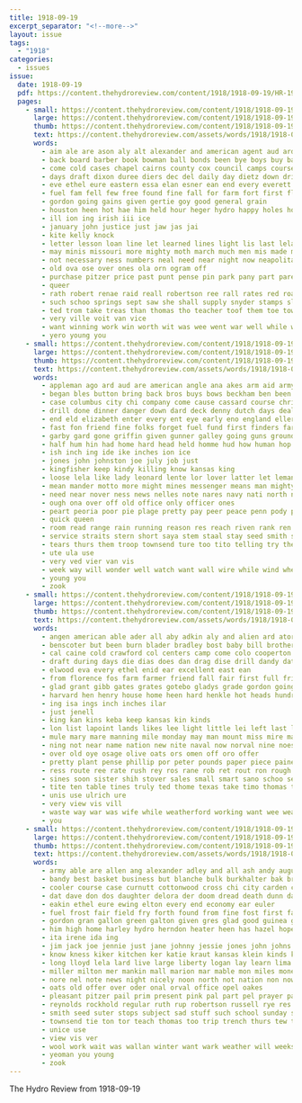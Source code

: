 ```yaml
---
title: 1918-09-19
excerpt_separator: "<!--more-->"
layout: issue
tags:
  - "1918"
categories:
  - issues
issue:
  date: 1918-09-19
  pdf: https://content.thehydroreview.com/content/1918/1918-09-19/HR-1918-09-19.pdf
  pages:
    - small: https://content.thehydroreview.com/content/1918/1918-09-19/small/HR-1918-09-19-01.jpg
      large: https://content.thehydroreview.com/content/1918/1918-09-19/large/HR-1918-09-19-01.jpg
      thumb: https://content.thehydroreview.com/content/1918/1918-09-19/thumbnails/HR-1918-09-19-01.jpg
      text: https://content.thehydroreview.com/assets/words/1918/1918-09-19/HR-1918-09-19-01.txt
      words:
        - aim ale are ason aly alt alexander and american agent aud ard ade ani all ago anton ach aro aid age
        - back board barber book bowman ball bonds been bye boys buy barr brand bring breckenridge blue but basket brought big
        - come cold cases chapel cairns county cox council camps course cross class car can coach certain card caddo clyde clear company crank civil count
        - days draft dixon duree diers dec del daily day dietz down drill
        - eve ethel eure eastern essa elan esner ean end every everett
        - fuel fam fell few free found fine fall for farm fort first flash former field fruit from friday fund fill
        - gordon going gains given gertie goy good general grain
        - houston heen hot hae him held hour heger hydro happy holes how hand herbert hold has hens han health harriet her hard hon hineman hall high holp home
        - ill ion ing irish iii ice
        - january john justice just jaw jas jai
        - kite kelly knock
        - letter lesson loan line let learned lines light lis last lela large liberty leona leo lon little laundry
        - may minis missouri more mighty moth march much men mis made miss monday many mand mcphee music money maa members must miller mediate mary
        - not necessary ness numbers neal need near night now neapolitan november needs new noel ning
        - old ova ose over ones ola orn ogram off
        - purchase pitzer price past punt pense pin park pany part pare present per pro pride pound public persons philips plan pay people plane pleas
        - queer
        - rath robert renae raid reall robertson ree rall rates red roads roney
        - such schoo springs sept saw she shall supply snyder stamps slate store size single states sam shown sai sal strange sol susie short save second state study september sink said see star school ser special stock son surprise sot shee sumi season sheehan seats service saving
        - ted trom take treas than thomas tho teacher toof them toe town theresa tad tor towne the tom team thy thet then talk tec taken telling
        - very ville voit van vice
        - want winning work win worth wit was wee went war well while williams will wes wan with ward wale week wil wilson winter white weeks
        - yero young you
    - small: https://content.thehydroreview.com/content/1918/1918-09-19/small/HR-1918-09-19-02.jpg
      large: https://content.thehydroreview.com/content/1918/1918-09-19/large/HR-1918-09-19-02.jpg
      thumb: https://content.thehydroreview.com/content/1918/1918-09-19/thumbnails/HR-1918-09-19-02.jpg
      text: https://content.thehydroreview.com/assets/words/1918/1918-09-19/HR-1918-09-19-02.txt
      words:
        - appleman ago ard aud are american angle ana akes arm aid army acre ali and all arr able ala
        - began bles button bring back bros buys bows beckham ben been big beach but black bally bottom bickel blades bethel bulls biank boys better business best bridge bridgeport bow both break bound bill bund bout brought battle bil brest banks bee
        - case columbus city chi company come cause cassard course christian cottage cute cook cary carry cold chas can commander con change cave cas chap car cruise class clear crew cross chaplain cha coast came cape cedar certain crosswhite
        - drill done dinner danger down dard deck denny dutch days deal depew dad der dry day dunn doing dei dock davenport drain defore dodge during
        - end eld elizabeth enter every ent eye early eno england eller ever eral eves
        - fast fon friend fine folks forget fuel fund first finders farm fresh fun frum ford full file fone far frank felt france fan firm few french fought fand for fred free finder fairly fleet from finely fair found
        - garby gard gone griffin given gunner galley going guns ground german general guess gas grain gus gregory greeson gun gold ganda gar good getting gave gaw germany green
        - half hum hin had home hard head held homme hud how human hop hed hey heye hydro herd harbor hape house hague him hon hamilton her hung hand hour has hundred happy heres hough hold hineman
        - ish inch ing ide ike inches ion ice
        - jones john johnston joe july job just
        - kingfisher keep kindy killing know kansas king
        - loose lela like lady leonard lente lor lover latter let leman lyle lucky land line later left life lot lizzie louder lay liberty look loo last large
        - mean mander motto more might mines messenger means man mighty malta mis made matt martha mile mans mine main mall must major mou murray mar monday mission men mam morning miss much most mer may many mun miller mail mau
        - need near nover ness news nelles note nares navy nati north necessary nowhere not nel never notice now name night new
        - ough ona over off old office only officer ones
        - peart peoria poor pie plage pretty pay peer peace penn pody pet pint per pass peaches pany perl plenty past place pas port pain purse promise pure point policy people plane petty
        - quick queen
        - room read range rain running reason res reach riven rank ren regular roberts rule ranch rainbow rips route reme rye red run rou rudder
        - service straits stern short saya stem staal stay seed smith soon shell such surface sailor swall spin swell sleep sings seat saturday selves ship seen stuck saw shook sun sow side small sit sea scope steele soe straight seems second sad stripe stick som spine sal sales she shivery six states sale sam said sethi seas show sunday study shore seven sand sur sol start smoke say sare style strong
        - tears thurs them troop townsend ture too tito telling try the thick taken thie than turks thelma texas tower trac tory tor tha tomme then tie tian thad tell trip take turn trick trom times
        - ute ula use
        - very ved vier van vis
        - week way will wonder well watch want wall wire while wind wheat wilma was wil word words went wes weatherford work wave water write wille wells wheel wife war with working west welfare wash white weather weathered weak
        - young you
        - zook
    - small: https://content.thehydroreview.com/content/1918/1918-09-19/small/HR-1918-09-19-03.jpg
      large: https://content.thehydroreview.com/content/1918/1918-09-19/large/HR-1918-09-19-03.jpg
      thumb: https://content.thehydroreview.com/content/1918/1918-09-19/thumbnails/HR-1918-09-19-03.jpg
      text: https://content.thehydroreview.com/assets/words/1918/1918-09-19/HR-1918-09-19-03.txt
      words:
        - angen american able ader all aby adkin aly and alien ard ator amos ade are amiss
        - benscoter but been burn blader bradley bost baby bill brother big binder ben breed ber bua bottle bunch band brabant brought brings belt bureau burgess black busi business bring both
        - cal caine cold crawford col centers camp come colo cooperton caddo cutter clear came city collins cattle can cena clay coane county course cunning cael colony claflin chey coyle center cox cambridge comes car coles cream cater
        - draft during days die dias does dan drag dise drill dandy date day due dale dunn
        - elwood eva every ethel enid ear excellent east ean
        - from florence fos farm farmer friend fall fair first full friends fane fires fear fow fon foote few former for fin fae farra friday folks ford fuel far falt favor fine frida fred fancy
        - glad grant gibb gates grates gotebo gladys grade gordon going good grain goodly ghering glidewell gene
        - harvard hen henry house home heen hard henkle hot heads hundred high holen heater hack hei hall health him her hafer husband hand hydro hardware has
        - ing isa ings inch inches ilar
        - just jenell
        - king kan kins keba keep kansas kin kinds
        - lon list lapoint lands likes lee light little lei left last large lightning lis labor lights lat line
        - mule mary mare manning mile monday may man mount miss mire master mere many misa madge most miller morning motel market mark made much min might moment mechanic mea mildred medford marvel must money
        - ning not near name nation new nite naval now norval nine noes nese newmeyer noel nees nims night need
        - over old oye osage olive oats ors omen off oro offer
        - pretty plant pense phillip por peter pounds paper piece paine pies preve price present pieper pleasant pane per part pick past pet pulling plain pee
        - ress route ree rate rush rey ros rane rob ret rout ron rough reno range read russe rants rest real richland rom ready roya run reid ren rave rolland rain
        - sines soon sister shih stover sales small smart sano schoo set subject short show siok saving start send six size such secret stele scrip sie stork school saturday shi servi san sanson style supply street service she stock sid state september sea save suit sar sill season sewing sunday son suits snow sek store smith
        - tite ten table tines truly ted thome texas take timo thomas thoma tee trial them throw trimmings tine tol too the toward tie train
        - unis use ulrich ure
        - very view vis vill
        - waste way war was wife while weatherford working want wee weather wilt west word work woods will williams wes wilson week went wells with weed wood watch weeks winter wait
        - you
    - small: https://content.thehydroreview.com/content/1918/1918-09-19/small/HR-1918-09-19-04.jpg
      large: https://content.thehydroreview.com/content/1918/1918-09-19/large/HR-1918-09-19-04.jpg
      thumb: https://content.thehydroreview.com/content/1918/1918-09-19/thumbnails/HR-1918-09-19-04.jpg
      text: https://content.thehydroreview.com/assets/words/1918/1918-09-19/HR-1918-09-19-04.txt
      words:
        - army able are allen ang alexander adley and all ash andy august ast alfred apter american
        - bandy best basket business but blanche bulk burkhalter bak brothers bonds bear box been brook boys burns breckenridge both bay briner bills bond below blood bring bro butler bee big bradley bar beckham beans bie baptist bright black brand banks bank bill bal
        - cooler course case curnutt cottonwood cross chi city carden custer class cashier cheney camps claude county company clayton creek cedar clyde coffee call can chee clerk cotton camp coles cummings chas cannon corn car carl cash council cold cheeks come caller
        - dat dave don dos daughter delora der doom dread death dunn date dumas during day days demand due dinner dales desire dollar dunnington
        - eakin ethel eure ewing elton every end economy ear euler
        - fuel frost fair field fry forth found from fine fost first falling flor fellow farewell farm full fan friend for fil few folks friday frank far fever fails foot france fund ford
        - gordon gran gallon green galton given gres glad good guinea grace going george grain getting goods gustafson guest greeson ghost garrison
        - him high home harley hydro herndon heater heen has hazel hopewell hool hope hean hawkins henry hundred hay hin her had hilda homes howard hicks hair house hie hom hot hinton henke
        - ita irene ida ing
        - jim jack joe jennie just jane johnny jessie jones john johns
        - know kness kiker kitchen ker katie kraut kansas klein kinds kind
        - long lloyd lela lard live large liberty logan lay learn lima lewis line left like lindsay lois lor lee life late lime look latter lin last leo laundry lynch list lewie leonard little laur
        - miller milton mer mankin mall marion mar mable mon miles money mules mies made many missouri morning mingle monda may mings mound more mildred mille mung moll mankins martin miss monday mary
        - nore nel note news night nicely noon north not nation non now nellie ning near noblett nour navy ned
        - oats old offer over oder onal orval office opel oakes
        - pleasant pitzer pail prim present pink pal part pel prayer paper patient pump pope per pounds press post plants pow perfect pound public plan place pass pho price
        - reynolds rockhold regular ruth rup robertson russell rye res reno real red rhoads ridenour roark riggs ridge roy
        - smith seed suter stops subject sad stuff such school sunday scott september shiers see sun sewing season stocks spain sunda socks stock sat supply swan seal seven sill soon special sale standard seen soap saving second sever sol sines share state sie saturday slagell small save size say study seifert son store surgeon sheri sow surplus
        - townsend tie ton tor teach thomas too trip trench thurs tew toe thirsk try taken texas triplett trial teacher taylor talkington take team toledo toi the tonic
        - unice use
        - view vis ver
        - wool work wait was wallan winter want wark weather will weeks week weatherford wonders willie walker williams wellman worker willi wash world wheat with waters willa wright way well white welch wish wife wale
        - yeoman you young
        - zook
---
```


The Hydro Review from 1918-09-19

<!--more-->

